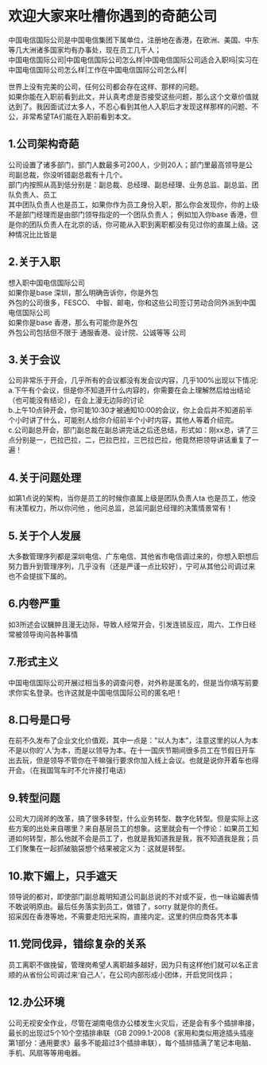 # 欢迎大家来吐槽你遇到的奇葩公司

中国电信国际公司是中国电信集团下属单位，注册地在香港，在欧洲、美国、中东等几大洲诸多国家均有办事处，现在员工几千人；   
中国电信国际公司|中国电信国际公司怎么样|中国电信国际公司适合入职吗|实习在中国电信国际公司怎么样|工作在中国电信国际公司怎么样| 

世界上没有完美的公司，任何公司都会存在这样、那样的问题。  
如果你能在入职前看到此文，并认真考虑是否接受这些问题，那么这个文章价值就达到了。我因面试过太多人，不忍心看到其他人入职后才发现这样那样的问题、不公，非常希望TA们能在入职前看到本文。

1.公司架构奇葩
---
公司设置了诸多部门，部门人数最多可200人，少则20人；部门里最高领导是公司副总裁，你没听错副总裁有十几个。  
部门内按照从高到低分别是：副总裁、总经理、副总经理、业务总监、副总监、团队负责人、员工  
其中团队负责人也是员工，如果你作为员工身份入职，那么你会发现你，你的上级不是部门经理而是由部门领导指定的一个团队负责人； 
例如加入你base 香港，但是你的团队负责人在北京的话，你可能从入职到离职都没有见过你的直属上级。这种情况比比皆是

2.关于入职
---
想入职中国电信国际公司  
如果你是base 深圳，那么明确告诉你，你是外包  
外包的公司很多，FESCO、 中智、邮电，你和这些公司签订劳动合同外派到中国电信国际公司  
如果你是base 香港，那么有可能你是外包  
外包公司包括但不限于 通服香港、设计院、公诚等等 公司  

3.关于会议
---
公司非常乐于开会，几乎所有的会议都没有发会议内容，几乎100%出现以下情况:  
a.下午有个会议，但是你不知道开什么内容的，你需要在会上理解然后给出结论（也可能没有结论），在会上漫无边际的讨论  
b.上午10点钟开会，你可能10:30才被通知10:00的会议，你上会后并不知道前半个小时讲了什么，可能别人给你介绍前半个小时内容，其他人等着介绍完。  
c.公司副总开会，部门副总裁在副总讲完话之后还总结，形式如：刚xx总，讲了三点分别是一，巴拉巴拉，二，巴拉巴拉，三巴拉巴拉，他竟然把领导讲话重复了一遍！  

4.关于问题处理
---
如第1点说的架构，当你是员工的时候你直属上级是团队负责人ta 也是员工，他没有决策权力，所以你问他 ，他问总监，总监问副总经理的决策情景常有！  

5.关于个人发展
---
大多数管理序列都是深圳电信、广东电信、其他省市电信调过来的，你想入职想后努力晋升到管理序列，几乎没有（还是严谨一点比较好），宁可从其他公司调过来也不会提拔下属的。

6.内卷严重
---
如3所述会议臃肿且漫无边际，导致人经常开会，引发连锁反应，周六、工作日经常被领导询问各种事情  

7.形式主义
---
中国电信国际公司开展过相当多的调查问卷，对外称是匿名的，但是当你填写前要求你实名登录。也许这就是中国电信国际公司的匿名吧！  

8.口号是口号
---
在前不久发布了企业文化价值观，其中一点是："以人为本"，注意这里的以人为本不是以你的‘人’为本，而是以领导为本。在十一国庆节期间很多员工在节假日开车出去玩，但是领导不管你在干嘛强行要求你加入线上会议。也就是说你开着车也得开会。（在我国驾车时不允许接打电话）  

9.转型问题
---
公司大刀阔斧的改革，搞了很多转型，什么业务转型、数字化转型。但是实际上这些方案的出处来自哪里？来自基层员工的想象。这里就会有一个悖论：如果员工知道如何转型，那么他就不会是员工了，也就是我知道我是我，我不知道我是我；员工们聚集在一起抓破脑袋想个结果被定义为：这就是转型。 

10.欺下媚上，只手遮天
---
领导说的都对，即使部门副总裁明知道公司副总说的不对或不妥，也一味谄媚表情不敢说明原由。最后任务落实到员工，做错了，sorry 就是你的责任。  
招采因在香港等地，不需要走阳光采购，直接内定。这里的供应商各凭本事

11.党同伐异，错综复杂的关系
---
员工离职不做挽留，管理岗希望人离职越多越好，因为只有这样他们就可以名正言顺的从省份公司调过来‘自己人’，在公司内部形成小团体，开启党同伐异；

12.办公环境
---
公司无视安全作业，尽管在湖南电信办公楼发生火灾后，还是会有多个插排串接，最长的出现过5个10个空插排串联（GB 2099.1-2008《家用和类似用途插头插座 第1部分：通用要求》最多不能超过3个插排串联），每个插排插满了笔记本电脑、手机、风扇等等用电器。




